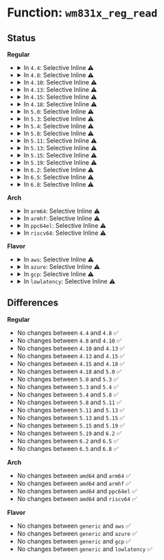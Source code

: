 # Function: <code>wm831x_reg_read</code>

## Status
<b>Regular</b>
<ul>
<li>
<details>
<summary>In <code>4.4</code>: Selective Inline ⚠️</summary>

```c
int wm831x_reg_read(struct wm831x *wm831x, short unsigned int reg);
```

**Collision:** Unique Global

**Inline:** Selective

**Transformation:** False

**Instances:**

```
In drivers/mfd/wm831x-core.c (ffffffff81582490)
Location: drivers/mfd/wm831x-core.c:517
Inline: True
Inline callers:
  - drivers/mfd/wm831x-core.c:wm831x_device_init
  - drivers/mfd/wm831x-core.c:wm831x_device_init
  - drivers/mfd/wm831x-core.c:wm831x_device_init
  - drivers/mfd/wm831x-core.c:wm831x_device_init
  - drivers/mfd/wm831x-core.c:wm831x_device_init
  - drivers/mfd/wm831x-core.c:wm831x_device_suspend
  - drivers/mfd/wm831x-core.c:wm831x_device_suspend
Direct callers:
  - drivers/mfd/wm831x-irq.c:wm831x_irq_thread
  - drivers/mfd/wm831x-irq.c:wm831x_irq_thread
  - drivers/mfd/wm831x-irq.c:wm831x_irq_thread
  - drivers/mfd/wm831x-irq.c:wm831x_irq_thread
  - drivers/mfd/wm831x-irq.c:wm831x_irq_thread
  - drivers/mfd/wm831x-irq.c:wm831x_irq_thread
  - drivers/mfd/wm831x-otp.c:wm831x_unique_id_read
  - drivers/mfd/wm831x-auxadc.c:wm831x_auxadc_read_polled
  - drivers/mfd/wm831x-auxadc.c:wm831x_auxadc_read_polled
  - drivers/mfd/wm831x-auxadc.c:wm831x_auxadc_irq
```
**Symbols:**

```
ffffffff81582490-ffffffff815824d9: wm831x_reg_read (STB_GLOBAL)
```
</details>
</li>
<li>
<details>
<summary>In <code>4.8</code>: Selective Inline ⚠️</summary>

```c
int wm831x_reg_read(struct wm831x *wm831x, short unsigned int reg);
```

**Collision:** Unique Global

**Inline:** Selective

**Transformation:** False

**Instances:**

```
In drivers/mfd/wm831x-core.c (ffffffff815d9075)
Location: drivers/mfd/wm831x-core.c:517
Inline: True
Inline callers:
  - drivers/mfd/wm831x-core.c:wm831x_device_suspend
  - drivers/mfd/wm831x-core.c:wm831x_device_suspend
  - drivers/mfd/wm831x-core.c:wm831x_device_init
  - drivers/mfd/wm831x-core.c:wm831x_device_init
  - drivers/mfd/wm831x-core.c:wm831x_device_init
  - drivers/mfd/wm831x-core.c:wm831x_device_init
  - drivers/mfd/wm831x-core.c:wm831x_device_init
Direct callers:
  - drivers/mfd/wm831x-irq.c:wm831x_irq_thread
  - drivers/mfd/wm831x-irq.c:wm831x_irq_thread
  - drivers/mfd/wm831x-irq.c:wm831x_irq_thread
  - drivers/mfd/wm831x-irq.c:wm831x_irq_thread
  - drivers/mfd/wm831x-irq.c:wm831x_irq_thread
  - drivers/mfd/wm831x-irq.c:wm831x_irq_thread
  - drivers/mfd/wm831x-otp.c:wm831x_unique_id_read
  - drivers/mfd/wm831x-auxadc.c:wm831x_auxadc_read_polled
  - drivers/mfd/wm831x-auxadc.c:wm831x_auxadc_read_polled
  - drivers/mfd/wm831x-auxadc.c:wm831x_auxadc_irq
```
**Symbols:**

```
ffffffff815d8560-ffffffff815d85a8: wm831x_reg_read (STB_GLOBAL)
```
</details>
</li>
<li>
<details>
<summary>In <code>4.10</code>: Selective Inline ⚠️</summary>

```c
int wm831x_reg_read(struct wm831x *wm831x, short unsigned int reg);
```

**Collision:** Unique Global

**Inline:** Selective

**Transformation:** False

**Instances:**

```
In drivers/mfd/wm831x-core.c (ffffffff81605d65)
Location: drivers/mfd/wm831x-core.c:517
Inline: True
Inline callers:
  - drivers/mfd/wm831x-core.c:wm831x_device_suspend
  - drivers/mfd/wm831x-core.c:wm831x_device_suspend
  - drivers/mfd/wm831x-core.c:wm831x_device_init
  - drivers/mfd/wm831x-core.c:wm831x_device_init
  - drivers/mfd/wm831x-core.c:wm831x_device_init
  - drivers/mfd/wm831x-core.c:wm831x_device_init
  - drivers/mfd/wm831x-core.c:wm831x_device_init
Direct callers:
  - drivers/mfd/wm831x-irq.c:wm831x_irq_thread
  - drivers/mfd/wm831x-irq.c:wm831x_irq_thread
  - drivers/mfd/wm831x-irq.c:wm831x_irq_thread
  - drivers/mfd/wm831x-irq.c:wm831x_irq_thread
  - drivers/mfd/wm831x-irq.c:wm831x_irq_thread
  - drivers/mfd/wm831x-irq.c:wm831x_irq_thread
  - drivers/mfd/wm831x-otp.c:wm831x_unique_id_read
  - drivers/mfd/wm831x-auxadc.c:wm831x_auxadc_read_polled
  - drivers/mfd/wm831x-auxadc.c:wm831x_auxadc_read_polled
  - drivers/mfd/wm831x-auxadc.c:wm831x_auxadc_irq
```
**Symbols:**

```
ffffffff81605250-ffffffff81605298: wm831x_reg_read (STB_GLOBAL)
```
</details>
</li>
<li>
<details>
<summary>In <code>4.13</code>: Selective Inline ⚠️</summary>

```c
int wm831x_reg_read(struct wm831x *wm831x, short unsigned int reg);
```

**Collision:** Unique Global

**Inline:** Selective

**Transformation:** False

**Instances:**

```
In drivers/mfd/wm831x-core.c (ffffffff81619b45)
Location: drivers/mfd/wm831x-core.c:519
Inline: True
Inline callers:
  - drivers/mfd/wm831x-core.c:wm831x_device_suspend
  - drivers/mfd/wm831x-core.c:wm831x_device_suspend
  - drivers/mfd/wm831x-core.c:wm831x_device_init
  - drivers/mfd/wm831x-core.c:wm831x_device_init
  - drivers/mfd/wm831x-core.c:wm831x_device_init
  - drivers/mfd/wm831x-core.c:wm831x_device_init
  - drivers/mfd/wm831x-core.c:wm831x_device_init
Direct callers:
  - drivers/mfd/wm831x-irq.c:wm831x_irq_thread
  - drivers/mfd/wm831x-irq.c:wm831x_irq_thread
  - drivers/mfd/wm831x-irq.c:wm831x_irq_thread
  - drivers/mfd/wm831x-irq.c:wm831x_irq_thread
  - drivers/mfd/wm831x-irq.c:wm831x_irq_thread
  - drivers/mfd/wm831x-irq.c:wm831x_irq_thread
  - drivers/mfd/wm831x-otp.c:wm831x_unique_id_read
  - drivers/mfd/wm831x-auxadc.c:wm831x_auxadc_read_polled
  - drivers/mfd/wm831x-auxadc.c:wm831x_auxadc_read_polled
  - drivers/mfd/wm831x-auxadc.c:wm831x_auxadc_irq
```
**Symbols:**

```
ffffffff81619120-ffffffff81619169: wm831x_reg_read (STB_GLOBAL)
```
</details>
</li>
<li>
<details>
<summary>In <code>4.15</code>: Selective Inline ⚠️</summary>

```c
int wm831x_reg_read(struct wm831x *wm831x, short unsigned int reg);
```

**Collision:** Unique Global

**Inline:** Selective

**Transformation:** False

**Instances:**

```
In drivers/mfd/wm831x-core.c (ffffffff81682215)
Location: drivers/mfd/wm831x-core.c:519
Inline: True
Inline callers:
  - drivers/mfd/wm831x-core.c:wm831x_device_suspend
  - drivers/mfd/wm831x-core.c:wm831x_device_suspend
  - drivers/mfd/wm831x-core.c:wm831x_device_init
  - drivers/mfd/wm831x-core.c:wm831x_device_init
  - drivers/mfd/wm831x-core.c:wm831x_device_init
  - drivers/mfd/wm831x-core.c:wm831x_device_init
  - drivers/mfd/wm831x-core.c:wm831x_device_init
Direct callers:
  - drivers/mfd/wm831x-irq.c:wm831x_irq_thread
  - drivers/mfd/wm831x-irq.c:wm831x_irq_thread
  - drivers/mfd/wm831x-irq.c:wm831x_irq_thread
  - drivers/mfd/wm831x-irq.c:wm831x_irq_thread
  - drivers/mfd/wm831x-irq.c:wm831x_irq_thread
  - drivers/mfd/wm831x-irq.c:wm831x_irq_thread
  - drivers/mfd/wm831x-otp.c:wm831x_unique_id_read
  - drivers/mfd/wm831x-auxadc.c:wm831x_auxadc_read_polled
  - drivers/mfd/wm831x-auxadc.c:wm831x_auxadc_read_polled
  - drivers/mfd/wm831x-auxadc.c:wm831x_auxadc_irq
```
**Symbols:**

```
ffffffff816817c0-ffffffff81681809: wm831x_reg_read (STB_GLOBAL)
```
</details>
</li>
<li>
<details>
<summary>In <code>4.18</code>: Selective Inline ⚠️</summary>

```c
int wm831x_reg_read(struct wm831x *wm831x, short unsigned int reg);
```

**Collision:** Unique Global

**Inline:** Selective

**Transformation:** False

**Instances:**

```
In drivers/mfd/wm831x-core.c (ffffffff816be275)
Location: drivers/mfd/wm831x-core.c:519
Inline: True
Inline callers:
  - drivers/mfd/wm831x-core.c:wm831x_device_suspend
  - drivers/mfd/wm831x-core.c:wm831x_device_suspend
  - drivers/mfd/wm831x-core.c:wm831x_device_init
  - drivers/mfd/wm831x-core.c:wm831x_device_init
  - drivers/mfd/wm831x-core.c:wm831x_device_init
  - drivers/mfd/wm831x-core.c:wm831x_device_init
  - drivers/mfd/wm831x-core.c:wm831x_device_init
Direct callers:
  - drivers/mfd/wm831x-irq.c:wm831x_irq_thread
  - drivers/mfd/wm831x-irq.c:wm831x_irq_thread
  - drivers/mfd/wm831x-irq.c:wm831x_irq_thread
  - drivers/mfd/wm831x-irq.c:wm831x_irq_thread
  - drivers/mfd/wm831x-irq.c:wm831x_irq_thread
  - drivers/mfd/wm831x-irq.c:wm831x_irq_thread
  - drivers/mfd/wm831x-otp.c:wm831x_unique_id_read
  - drivers/mfd/wm831x-auxadc.c:wm831x_auxadc_read_polled
  - drivers/mfd/wm831x-auxadc.c:wm831x_auxadc_read_polled
  - drivers/mfd/wm831x-auxadc.c:wm831x_auxadc_irq
```
**Symbols:**

```
ffffffff816bd820-ffffffff816bd869: wm831x_reg_read (STB_GLOBAL)
```
</details>
</li>
<li>
<details>
<summary>In <code>5.0</code>: Selective Inline ⚠️</summary>

```c
int wm831x_reg_read(struct wm831x *wm831x, short unsigned int reg);
```

**Collision:** Unique Global

**Inline:** Selective

**Transformation:** False

**Instances:**

```
In drivers/mfd/wm831x-core.c (ffffffff816df635)
Location: drivers/mfd/wm831x-core.c:519
Inline: True
Inline callers:
  - drivers/mfd/wm831x-core.c:wm831x_device_suspend
  - drivers/mfd/wm831x-core.c:wm831x_device_suspend
  - drivers/mfd/wm831x-core.c:wm831x_device_init
  - drivers/mfd/wm831x-core.c:wm831x_device_init
  - drivers/mfd/wm831x-core.c:wm831x_device_init
  - drivers/mfd/wm831x-core.c:wm831x_device_init
  - drivers/mfd/wm831x-core.c:wm831x_device_init
Direct callers:
  - drivers/mfd/wm831x-irq.c:wm831x_irq_thread
  - drivers/mfd/wm831x-irq.c:wm831x_irq_thread
  - drivers/mfd/wm831x-irq.c:wm831x_irq_thread
  - drivers/mfd/wm831x-irq.c:wm831x_irq_thread
  - drivers/mfd/wm831x-irq.c:wm831x_irq_thread
  - drivers/mfd/wm831x-irq.c:wm831x_irq_thread
  - drivers/mfd/wm831x-otp.c:wm831x_unique_id_read
  - drivers/mfd/wm831x-auxadc.c:wm831x_auxadc_read_polled
  - drivers/mfd/wm831x-auxadc.c:wm831x_auxadc_read_polled
  - drivers/mfd/wm831x-auxadc.c:wm831x_auxadc_irq
```
**Symbols:**

```
ffffffff816deab0-ffffffff816deaf9: wm831x_reg_read (STB_GLOBAL)
```
</details>
</li>
<li>
<details>
<summary>In <code>5.3</code>: Selective Inline ⚠️</summary>

```c
int wm831x_reg_read(struct wm831x *wm831x, short unsigned int reg);
```

**Collision:** Unique Global

**Inline:** Selective

**Transformation:** False

**Instances:**

```
In drivers/mfd/wm831x-core.c (ffffffff81718733)
Location: drivers/mfd/wm831x-core.c:515
Inline: True
Inline callers:
  - drivers/mfd/wm831x-core.c:wm831x_device_suspend
  - drivers/mfd/wm831x-core.c:wm831x_device_suspend
  - drivers/mfd/wm831x-core.c:wm831x_device_init
  - drivers/mfd/wm831x-core.c:wm831x_device_init
  - drivers/mfd/wm831x-core.c:wm831x_device_init
  - drivers/mfd/wm831x-core.c:wm831x_device_init
  - drivers/mfd/wm831x-core.c:wm831x_device_init
Direct callers:
  - drivers/mfd/wm831x-irq.c:wm831x_irq_thread
  - drivers/mfd/wm831x-irq.c:wm831x_irq_thread
  - drivers/mfd/wm831x-irq.c:wm831x_irq_thread
  - drivers/mfd/wm831x-irq.c:wm831x_irq_thread
  - drivers/mfd/wm831x-irq.c:wm831x_irq_thread
  - drivers/mfd/wm831x-irq.c:wm831x_irq_thread
  - drivers/mfd/wm831x-otp.c:wm831x_unique_id_read
  - drivers/mfd/wm831x-auxadc.c:wm831x_auxadc_read_polled
  - drivers/mfd/wm831x-auxadc.c:wm831x_auxadc_read_polled
  - drivers/mfd/wm831x-auxadc.c:wm831x_auxadc_irq
```
**Symbols:**

```
ffffffff817182c0-ffffffff81718308: wm831x_reg_read (STB_GLOBAL)
```
</details>
</li>
<li>
<details>
<summary>In <code>5.4</code>: Selective Inline ⚠️</summary>

```c
int wm831x_reg_read(struct wm831x *wm831x, short unsigned int reg);
```

**Collision:** Unique Global

**Inline:** Selective

**Transformation:** False

**Instances:**

```
In drivers/mfd/wm831x-core.c (ffffffff8173ca43)
Location: drivers/mfd/wm831x-core.c:515
Inline: True
Inline callers:
  - drivers/mfd/wm831x-core.c:wm831x_device_suspend
  - drivers/mfd/wm831x-core.c:wm831x_device_suspend
  - drivers/mfd/wm831x-core.c:wm831x_device_init
  - drivers/mfd/wm831x-core.c:wm831x_device_init
  - drivers/mfd/wm831x-core.c:wm831x_device_init
  - drivers/mfd/wm831x-core.c:wm831x_device_init
  - drivers/mfd/wm831x-core.c:wm831x_device_init
Direct callers:
  - drivers/mfd/wm831x-irq.c:wm831x_irq_thread
  - drivers/mfd/wm831x-irq.c:wm831x_irq_thread
  - drivers/mfd/wm831x-irq.c:wm831x_irq_thread
  - drivers/mfd/wm831x-irq.c:wm831x_irq_thread
  - drivers/mfd/wm831x-irq.c:wm831x_irq_thread
  - drivers/mfd/wm831x-irq.c:wm831x_irq_thread
  - drivers/mfd/wm831x-otp.c:wm831x_unique_id_read
  - drivers/mfd/wm831x-auxadc.c:wm831x_auxadc_read_polled
  - drivers/mfd/wm831x-auxadc.c:wm831x_auxadc_read_polled
  - drivers/mfd/wm831x-auxadc.c:wm831x_auxadc_irq
```
**Symbols:**

```
ffffffff8173c5d0-ffffffff8173c618: wm831x_reg_read (STB_GLOBAL)
```
</details>
</li>
<li>
<details>
<summary>In <code>5.8</code>: Selective Inline ⚠️</summary>

```c
int wm831x_reg_read(struct wm831x *wm831x, short unsigned int reg);
```

**Collision:** Unique Global

**Inline:** Selective

**Transformation:** False

**Instances:**

```
In drivers/mfd/wm831x-core.c (ffffffff817fa3e1)
Location: drivers/mfd/wm831x-core.c:515
Inline: True
Inline callers:
  - drivers/mfd/wm831x-core.c:wm831x_device_suspend
  - drivers/mfd/wm831x-core.c:wm831x_device_suspend
  - drivers/mfd/wm831x-core.c:wm831x_device_init
  - drivers/mfd/wm831x-core.c:wm831x_device_init
  - drivers/mfd/wm831x-core.c:wm831x_device_init
Direct callers:
  - drivers/mfd/wm831x-core.c:wm831x_device_init
  - drivers/mfd/wm831x-core.c:wm831x_device_init
  - drivers/mfd/wm831x-irq.c:wm831x_irq_thread
  - drivers/mfd/wm831x-irq.c:wm831x_irq_thread
  - drivers/mfd/wm831x-irq.c:wm831x_irq_thread
  - drivers/mfd/wm831x-irq.c:wm831x_irq_thread
  - drivers/mfd/wm831x-irq.c:wm831x_irq_thread
  - drivers/mfd/wm831x-irq.c:wm831x_irq_thread
  - drivers/mfd/wm831x-otp.c:wm831x_otp_init
  - drivers/mfd/wm831x-otp.c:wm831x_unique_id_show
  - drivers/mfd/wm831x-auxadc.c:wm831x_auxadc_read_polled
  - drivers/mfd/wm831x-auxadc.c:wm831x_auxadc_read_polled
  - drivers/mfd/wm831x-auxadc.c:wm831x_auxadc_irq
```
**Symbols:**

```
ffffffff817f9eb0-ffffffff817f9ef8: wm831x_reg_read (STB_GLOBAL)
```
</details>
</li>
<li>
<details>
<summary>In <code>5.11</code>: Selective Inline ⚠️</summary>

```c
int wm831x_reg_read(struct wm831x *wm831x, short unsigned int reg);
```

**Collision:** Unique Global

**Inline:** Selective

**Transformation:** False

**Instances:**

```
In drivers/mfd/wm831x-core.c (ffffffff8180cd61)
Location: drivers/mfd/wm831x-core.c:519
Inline: True
Inline callers:
  - drivers/mfd/wm831x-core.c:wm831x_device_suspend
  - drivers/mfd/wm831x-core.c:wm831x_device_suspend
  - drivers/mfd/wm831x-core.c:wm831x_device_init
  - drivers/mfd/wm831x-core.c:wm831x_device_init
  - drivers/mfd/wm831x-core.c:wm831x_device_init
Direct callers:
  - drivers/mfd/wm831x-core.c:wm831x_device_init
  - drivers/mfd/wm831x-core.c:wm831x_device_init
  - drivers/mfd/wm831x-irq.c:wm831x_irq_thread
  - drivers/mfd/wm831x-irq.c:wm831x_irq_thread
  - drivers/mfd/wm831x-irq.c:wm831x_irq_thread
  - drivers/mfd/wm831x-irq.c:wm831x_irq_thread
  - drivers/mfd/wm831x-irq.c:wm831x_irq_thread
  - drivers/mfd/wm831x-irq.c:wm831x_irq_thread
  - drivers/mfd/wm831x-otp.c:wm831x_otp_init
  - drivers/mfd/wm831x-otp.c:wm831x_unique_id_show
  - drivers/mfd/wm831x-auxadc.c:wm831x_auxadc_read_polled
  - drivers/mfd/wm831x-auxadc.c:wm831x_auxadc_read_polled
  - drivers/mfd/wm831x-auxadc.c:wm831x_auxadc_irq
```
**Symbols:**

```
ffffffff8180c830-ffffffff8180c878: wm831x_reg_read (STB_GLOBAL)
```
</details>
</li>
<li>
<details>
<summary>In <code>5.13</code>: Selective Inline ⚠️</summary>

```c
int wm831x_reg_read(struct wm831x *wm831x, short unsigned int reg);
```

**Collision:** Unique Global

**Inline:** Selective

**Transformation:** False

**Instances:**

```
In drivers/mfd/wm831x-core.c (ffffffff817f1531)
Location: drivers/mfd/wm831x-core.c:519
Inline: True
Inline callers:
  - drivers/mfd/wm831x-core.c:wm831x_device_suspend
  - drivers/mfd/wm831x-core.c:wm831x_device_suspend
  - drivers/mfd/wm831x-core.c:wm831x_device_init
  - drivers/mfd/wm831x-core.c:wm831x_device_init
  - drivers/mfd/wm831x-core.c:wm831x_device_init
Direct callers:
  - drivers/mfd/wm831x-core.c:wm831x_device_init
  - drivers/mfd/wm831x-core.c:wm831x_device_init
  - drivers/mfd/wm831x-irq.c:wm831x_irq_thread
  - drivers/mfd/wm831x-irq.c:wm831x_irq_thread
  - drivers/mfd/wm831x-irq.c:wm831x_irq_thread
  - drivers/mfd/wm831x-irq.c:wm831x_irq_thread
  - drivers/mfd/wm831x-irq.c:wm831x_irq_thread
  - drivers/mfd/wm831x-irq.c:wm831x_irq_thread
  - drivers/mfd/wm831x-otp.c:wm831x_otp_init
  - drivers/mfd/wm831x-otp.c:wm831x_unique_id_show
  - drivers/mfd/wm831x-auxadc.c:wm831x_auxadc_read_polled
  - drivers/mfd/wm831x-auxadc.c:wm831x_auxadc_read_polled
  - drivers/mfd/wm831x-auxadc.c:wm831x_auxadc_irq
```
**Symbols:**

```
ffffffff817f10d0-ffffffff817f1118: wm831x_reg_read (STB_GLOBAL)
```
</details>
</li>
<li>
<details>
<summary>In <code>5.15</code>: Selective Inline ⚠️</summary>

```c
int wm831x_reg_read(struct wm831x *wm831x, short unsigned int reg);
```

**Collision:** Unique Global

**Inline:** Selective

**Transformation:** False

**Instances:**

```
In drivers/mfd/wm831x-core.c (ffffffff81879bd1)
Location: drivers/mfd/wm831x-core.c:519
Inline: True
Inline callers:
  - drivers/mfd/wm831x-core.c:wm831x_device_suspend
  - drivers/mfd/wm831x-core.c:wm831x_device_suspend
  - drivers/mfd/wm831x-core.c:wm831x_device_init
  - drivers/mfd/wm831x-core.c:wm831x_device_init
  - drivers/mfd/wm831x-core.c:wm831x_device_init
Direct callers:
  - drivers/mfd/wm831x-core.c:wm831x_device_init
  - drivers/mfd/wm831x-core.c:wm831x_device_init
  - drivers/mfd/wm831x-irq.c:wm831x_irq_thread
  - drivers/mfd/wm831x-irq.c:wm831x_irq_thread
  - drivers/mfd/wm831x-irq.c:wm831x_irq_thread
  - drivers/mfd/wm831x-irq.c:wm831x_irq_thread
  - drivers/mfd/wm831x-irq.c:wm831x_irq_thread
  - drivers/mfd/wm831x-irq.c:wm831x_irq_thread
  - drivers/mfd/wm831x-otp.c:wm831x_otp_init
  - drivers/mfd/wm831x-otp.c:unique_id_show
  - drivers/mfd/wm831x-auxadc.c:wm831x_auxadc_read_polled
  - drivers/mfd/wm831x-auxadc.c:wm831x_auxadc_read_polled
  - drivers/mfd/wm831x-auxadc.c:wm831x_auxadc_irq
```
**Symbols:**

```
ffffffff81879760-ffffffff818797a8: wm831x_reg_read (STB_GLOBAL)
```
</details>
</li>
<li>
<details>
<summary>In <code>5.19</code>: Selective Inline ⚠️</summary>

```c
int wm831x_reg_read(struct wm831x *wm831x, short unsigned int reg);
```

**Collision:** Unique Global

**Inline:** Selective

**Transformation:** False

**Instances:**

```
In drivers/mfd/wm831x-core.c (ffffffff819c2331)
Location: drivers/mfd/wm831x-core.c:519
Inline: True
Inline callers:
  - drivers/mfd/wm831x-core.c:wm831x_device_suspend
  - drivers/mfd/wm831x-core.c:wm831x_device_suspend
  - drivers/mfd/wm831x-core.c:wm831x_device_init
  - drivers/mfd/wm831x-core.c:wm831x_device_init
  - drivers/mfd/wm831x-core.c:wm831x_device_init
Direct callers:
  - drivers/mfd/wm831x-core.c:wm831x_device_init
  - drivers/mfd/wm831x-core.c:wm831x_device_init
  - drivers/mfd/wm831x-irq.c:wm831x_irq_thread
  - drivers/mfd/wm831x-irq.c:wm831x_irq_thread
  - drivers/mfd/wm831x-irq.c:wm831x_irq_thread
  - drivers/mfd/wm831x-irq.c:wm831x_irq_thread
  - drivers/mfd/wm831x-irq.c:wm831x_irq_thread
  - drivers/mfd/wm831x-irq.c:wm831x_irq_thread
  - drivers/mfd/wm831x-otp.c:wm831x_otp_init
  - drivers/mfd/wm831x-otp.c:unique_id_show
  - drivers/mfd/wm831x-auxadc.c:wm831x_auxadc_read_polled
  - drivers/mfd/wm831x-auxadc.c:wm831x_auxadc_read_polled
  - drivers/mfd/wm831x-auxadc.c:wm831x_auxadc_irq
```
**Symbols:**

```
ffffffff819c1f00-ffffffff819c1f5a: wm831x_reg_read (STB_GLOBAL)
```
</details>
</li>
<li>
<details>
<summary>In <code>6.2</code>: Selective Inline ⚠️</summary>

```c
int wm831x_reg_read(struct wm831x *wm831x, short unsigned int reg);
```

**Collision:** Unique Global

**Inline:** Selective

**Transformation:** False

**Instances:**

```
In drivers/mfd/wm831x-core.c (ffffffff81b384ca)
Location: drivers/mfd/wm831x-core.c:519
Inline: True
Inline callers:
  - drivers/mfd/wm831x-core.c:wm831x_device_suspend
  - drivers/mfd/wm831x-core.c:wm831x_device_suspend
  - drivers/mfd/wm831x-core.c:wm831x_device_init
  - drivers/mfd/wm831x-core.c:wm831x_device_init
  - drivers/mfd/wm831x-core.c:wm831x_device_init
  - drivers/mfd/wm831x-core.c:wm831x_device_init
  - drivers/mfd/wm831x-core.c:wm831x_device_init
Direct callers:
  - drivers/mfd/wm831x-irq.c:wm831x_irq_thread
  - drivers/mfd/wm831x-irq.c:wm831x_irq_thread
  - drivers/mfd/wm831x-irq.c:wm831x_irq_thread
  - drivers/mfd/wm831x-irq.c:wm831x_irq_thread
  - drivers/mfd/wm831x-irq.c:wm831x_irq_thread
  - drivers/mfd/wm831x-irq.c:wm831x_irq_thread
  - drivers/mfd/wm831x-otp.c:wm831x_otp_init
  - drivers/mfd/wm831x-otp.c:unique_id_show
  - drivers/mfd/wm831x-auxadc.c:wm831x_auxadc_read_polled
  - drivers/mfd/wm831x-auxadc.c:wm831x_auxadc_read_polled
  - drivers/mfd/wm831x-auxadc.c:wm831x_auxadc_irq
```
**Symbols:**

```
ffffffff81b37920-ffffffff81b3797a: wm831x_reg_read (STB_GLOBAL)
```
</details>
</li>
<li>
<details>
<summary>In <code>6.5</code>: Selective Inline ⚠️</summary>

```c
int wm831x_reg_read(struct wm831x *wm831x, short unsigned int reg);
```

**Collision:** Unique Global

**Inline:** Selective

**Transformation:** False

**Instances:**

```
In drivers/mfd/wm831x-core.c (ffffffff81b8b933)
Location: drivers/mfd/wm831x-core.c:519
Inline: True
Inline callers:
  - drivers/mfd/wm831x-core.c:wm831x_device_suspend
  - drivers/mfd/wm831x-core.c:wm831x_device_suspend
  - drivers/mfd/wm831x-core.c:wm831x_device_init
  - drivers/mfd/wm831x-core.c:wm831x_device_init
  - drivers/mfd/wm831x-core.c:wm831x_device_init
  - drivers/mfd/wm831x-core.c:wm831x_device_init
  - drivers/mfd/wm831x-core.c:wm831x_device_init
Direct callers:
  - drivers/mfd/wm831x-irq.c:wm831x_irq_thread
  - drivers/mfd/wm831x-irq.c:wm831x_irq_thread
  - drivers/mfd/wm831x-irq.c:wm831x_irq_thread
  - drivers/mfd/wm831x-irq.c:wm831x_irq_thread
  - drivers/mfd/wm831x-irq.c:wm831x_irq_thread
  - drivers/mfd/wm831x-irq.c:wm831x_irq_thread
  - drivers/mfd/wm831x-otp.c:wm831x_otp_init
  - drivers/mfd/wm831x-otp.c:unique_id_show
  - drivers/mfd/wm831x-auxadc.c:wm831x_auxadc_read_polled
  - drivers/mfd/wm831x-auxadc.c:wm831x_auxadc_read_polled
  - drivers/mfd/wm831x-auxadc.c:wm831x_auxadc_irq
```
**Symbols:**

```
ffffffff81b8ad70-ffffffff81b8adca: wm831x_reg_read (STB_GLOBAL)
```
</details>
</li>
<li>
<details>
<summary>In <code>6.8</code>: Selective Inline ⚠️</summary>

```c
int wm831x_reg_read(struct wm831x *wm831x, short unsigned int reg);
```

**Collision:** Unique Global

**Inline:** Selective

**Transformation:** False

**Instances:**

```
In drivers/mfd/wm831x-core.c (ffffffff81bdf833)
Location: drivers/mfd/wm831x-core.c:518
Inline: True
Inline callers:
  - drivers/mfd/wm831x-core.c:wm831x_device_suspend
  - drivers/mfd/wm831x-core.c:wm831x_device_suspend
  - drivers/mfd/wm831x-core.c:wm831x_device_init
  - drivers/mfd/wm831x-core.c:wm831x_device_init
  - drivers/mfd/wm831x-core.c:wm831x_device_init
  - drivers/mfd/wm831x-core.c:wm831x_device_init
  - drivers/mfd/wm831x-core.c:wm831x_device_init
Direct callers:
  - drivers/mfd/wm831x-irq.c:wm831x_irq_thread
  - drivers/mfd/wm831x-irq.c:wm831x_irq_thread
  - drivers/mfd/wm831x-irq.c:wm831x_irq_thread
  - drivers/mfd/wm831x-irq.c:wm831x_irq_thread
  - drivers/mfd/wm831x-irq.c:wm831x_irq_thread
  - drivers/mfd/wm831x-irq.c:wm831x_irq_thread
  - drivers/mfd/wm831x-otp.c:wm831x_otp_init
  - drivers/mfd/wm831x-otp.c:unique_id_show
  - drivers/mfd/wm831x-auxadc.c:wm831x_auxadc_read_polled
  - drivers/mfd/wm831x-auxadc.c:wm831x_auxadc_read_polled
  - drivers/mfd/wm831x-auxadc.c:wm831x_auxadc_irq
```
**Symbols:**

```
ffffffff81bdec70-ffffffff81bdecca: wm831x_reg_read (STB_GLOBAL)
```
</details>
</li>
</ul>
<b>Arch</b>
<ul>
<li>
<details>
<summary>In <code>arm64</code>: Selective Inline ⚠️</summary>

```c
int wm831x_reg_read(struct wm831x *wm831x, short unsigned int reg);
```

**Collision:** Unique Global

**Inline:** Selective

**Transformation:** False

**Instances:**

```
In drivers/mfd/wm831x-core.c (ffff800010938264)
Location: drivers/mfd/wm831x-core.c:515
Inline: True
Inline callers:
  - drivers/mfd/wm831x-core.c:wm831x_device_suspend
  - drivers/mfd/wm831x-core.c:wm831x_device_suspend
  - drivers/mfd/wm831x-core.c:wm831x_device_init
  - drivers/mfd/wm831x-core.c:wm831x_device_init
  - drivers/mfd/wm831x-core.c:wm831x_device_init
  - drivers/mfd/wm831x-core.c:wm831x_device_init
  - drivers/mfd/wm831x-core.c:wm831x_device_init
Direct callers:
  - drivers/mfd/wm831x-irq.c:wm831x_irq_thread
  - drivers/mfd/wm831x-irq.c:wm831x_irq_thread
  - drivers/mfd/wm831x-irq.c:wm831x_irq_thread
  - drivers/mfd/wm831x-irq.c:wm831x_irq_thread
  - drivers/mfd/wm831x-irq.c:wm831x_irq_thread
  - drivers/mfd/wm831x-irq.c:wm831x_irq_thread
  - drivers/mfd/wm831x-otp.c:wm831x_unique_id_read
  - drivers/mfd/wm831x-auxadc.c:wm831x_auxadc_read_polled
  - drivers/mfd/wm831x-auxadc.c:wm831x_auxadc_read_polled
  - drivers/mfd/wm831x-auxadc.c:wm831x_auxadc_irq
```
**Symbols:**

```
ffff800010937650-ffff8000109376c0: wm831x_reg_read (STB_GLOBAL)
```
</details>
</li>
<li>
<details>
<summary>In <code>armhf</code>: Selective Inline ⚠️</summary>

```c
int wm831x_reg_read(struct wm831x *wm831x, short unsigned int reg);
```

**Collision:** Unique Global

**Inline:** Selective

**Transformation:** False

**Instances:**

```
In drivers/mfd/wm831x-core.c (c0a20728)
Location: drivers/mfd/wm831x-core.c:515
Inline: True
Inline callers:
  - drivers/mfd/wm831x-core.c:wm831x_device_suspend
  - drivers/mfd/wm831x-core.c:wm831x_device_suspend
  - drivers/mfd/wm831x-core.c:wm831x_device_init
  - drivers/mfd/wm831x-core.c:wm831x_device_init
  - drivers/mfd/wm831x-core.c:wm831x_device_init
  - drivers/mfd/wm831x-core.c:wm831x_device_init
  - drivers/mfd/wm831x-core.c:wm831x_device_init
Direct callers:
  - drivers/mfd/wm831x-irq.c:wm831x_irq_thread
  - drivers/mfd/wm831x-irq.c:wm831x_irq_thread
  - drivers/mfd/wm831x-irq.c:wm831x_irq_thread
  - drivers/mfd/wm831x-irq.c:wm831x_irq_thread
  - drivers/mfd/wm831x-irq.c:wm831x_irq_thread
  - drivers/mfd/wm831x-irq.c:wm831x_irq_thread
  - drivers/mfd/wm831x-otp.c:wm831x_unique_id_read
  - drivers/mfd/wm831x-auxadc.c:wm831x_auxadc_read_polled
  - drivers/mfd/wm831x-auxadc.c:wm831x_auxadc_read_polled
  - drivers/mfd/wm831x-auxadc.c:wm831x_auxadc_irq
```
**Symbols:**

```
c0a1f978-c0a1f9dc: wm831x_reg_read (STB_GLOBAL)
```
</details>
</li>
<li>
<details>
<summary>In <code>ppc64el</code>: Selective Inline ⚠️</summary>

```c
int wm831x_reg_read(struct wm831x *wm831x, short unsigned int reg);
```

**Collision:** Unique Global

**Inline:** Selective

**Transformation:** False

**Instances:**

```
In drivers/mfd/wm831x-core.c (c0000000009decc0)
Location: drivers/mfd/wm831x-core.c:515
Inline: True
Inline callers:
  - drivers/mfd/wm831x-core.c:wm831x_device_suspend
  - drivers/mfd/wm831x-core.c:wm831x_device_suspend
  - drivers/mfd/wm831x-core.c:wm831x_device_init
  - drivers/mfd/wm831x-core.c:wm831x_device_init
  - drivers/mfd/wm831x-core.c:wm831x_device_init
  - drivers/mfd/wm831x-core.c:wm831x_device_init
  - drivers/mfd/wm831x-core.c:wm831x_device_init
Direct callers:
  - drivers/mfd/wm831x-irq.c:wm831x_irq_thread
  - drivers/mfd/wm831x-irq.c:wm831x_irq_thread
  - drivers/mfd/wm831x-irq.c:wm831x_irq_thread
  - drivers/mfd/wm831x-irq.c:wm831x_irq_thread
  - drivers/mfd/wm831x-irq.c:wm831x_irq_thread
  - drivers/mfd/wm831x-irq.c:wm831x_irq_thread
  - drivers/mfd/wm831x-otp.c:wm831x_unique_id_read
  - drivers/mfd/wm831x-auxadc.c:wm831x_auxadc_read_polled
  - drivers/mfd/wm831x-auxadc.c:wm831x_auxadc_read_polled
  - drivers/mfd/wm831x-auxadc.c:wm831x_auxadc_irq
```
**Symbols:**

```
c0000000009ddc40-c0000000009ddcb0: wm831x_reg_read (STB_GLOBAL)
```
</details>
</li>
<li>
<details>
<summary>In <code>riscv64</code>: Selective Inline ⚠️</summary>

```c
int wm831x_reg_read(struct wm831x *wm831x, short unsigned int reg);
```

**Collision:** Unique Global

**Inline:** Selective

**Transformation:** False

**Instances:**

```
In drivers/mfd/wm831x-core.c (ffffffe0005ad01a)
Location: drivers/mfd/wm831x-core.c:515
Inline: True
Inline callers:
  - drivers/mfd/wm831x-core.c:wm831x_device_suspend
  - drivers/mfd/wm831x-core.c:wm831x_device_suspend
  - drivers/mfd/wm831x-core.c:wm831x_device_init
  - drivers/mfd/wm831x-core.c:wm831x_device_init
  - drivers/mfd/wm831x-core.c:wm831x_device_init
  - drivers/mfd/wm831x-core.c:wm831x_device_init
  - drivers/mfd/wm831x-core.c:wm831x_device_init
Direct callers:
  - drivers/mfd/wm831x-irq.c:wm831x_irq_thread
  - drivers/mfd/wm831x-irq.c:wm831x_irq_thread
  - drivers/mfd/wm831x-irq.c:wm831x_irq_thread
  - drivers/mfd/wm831x-irq.c:wm831x_irq_thread
  - drivers/mfd/wm831x-irq.c:wm831x_irq_thread
  - drivers/mfd/wm831x-irq.c:wm831x_irq_thread
  - drivers/mfd/wm831x-otp.c:wm831x_unique_id_read
  - drivers/mfd/wm831x-auxadc.c:wm831x_auxadc_read_polled
  - drivers/mfd/wm831x-auxadc.c:wm831x_auxadc_read_polled
  - drivers/mfd/wm831x-auxadc.c:wm831x_auxadc_irq
```
**Symbols:**

```
ffffffe0005ac6b0-ffffffe0005ac6f0: wm831x_reg_read (STB_GLOBAL)
```
</details>
</li>
</ul>
<b>Flavor</b>
<ul>
<li>
<details>
<summary>In <code>aws</code>: Selective Inline ⚠️</summary>

```c
int wm831x_reg_read(struct wm831x *wm831x, short unsigned int reg);
```

**Collision:** Unique Global

**Inline:** Selective

**Transformation:** False

**Instances:**

```
In drivers/mfd/wm831x-core.c (ffffffff81700523)
Location: drivers/mfd/wm831x-core.c:515
Inline: True
Inline callers:
  - drivers/mfd/wm831x-core.c:wm831x_device_suspend
  - drivers/mfd/wm831x-core.c:wm831x_device_suspend
  - drivers/mfd/wm831x-core.c:wm831x_device_init
  - drivers/mfd/wm831x-core.c:wm831x_device_init
  - drivers/mfd/wm831x-core.c:wm831x_device_init
  - drivers/mfd/wm831x-core.c:wm831x_device_init
  - drivers/mfd/wm831x-core.c:wm831x_device_init
Direct callers:
  - drivers/mfd/wm831x-irq.c:wm831x_irq_thread
  - drivers/mfd/wm831x-irq.c:wm831x_irq_thread
  - drivers/mfd/wm831x-irq.c:wm831x_irq_thread
  - drivers/mfd/wm831x-irq.c:wm831x_irq_thread
  - drivers/mfd/wm831x-irq.c:wm831x_irq_thread
  - drivers/mfd/wm831x-irq.c:wm831x_irq_thread
  - drivers/mfd/wm831x-otp.c:wm831x_unique_id_read
  - drivers/mfd/wm831x-auxadc.c:wm831x_auxadc_read_polled
  - drivers/mfd/wm831x-auxadc.c:wm831x_auxadc_read_polled
  - drivers/mfd/wm831x-auxadc.c:wm831x_auxadc_irq
```
**Symbols:**

```
ffffffff817000b0-ffffffff817000f8: wm831x_reg_read (STB_GLOBAL)
```
</details>
</li>
<li>
<details>
<summary>In <code>azure</code>: Selective Inline ⚠️</summary>

```c
int wm831x_reg_read(struct wm831x *wm831x, short unsigned int reg);
```

**Collision:** Unique Global

**Inline:** Selective

**Transformation:** False

**Instances:**

```
In drivers/mfd/wm831x-core.c (ffffffff816d4333)
Location: drivers/mfd/wm831x-core.c:515
Inline: True
Inline callers:
  - drivers/mfd/wm831x-core.c:wm831x_device_suspend
  - drivers/mfd/wm831x-core.c:wm831x_device_suspend
  - drivers/mfd/wm831x-core.c:wm831x_device_init
  - drivers/mfd/wm831x-core.c:wm831x_device_init
  - drivers/mfd/wm831x-core.c:wm831x_device_init
  - drivers/mfd/wm831x-core.c:wm831x_device_init
  - drivers/mfd/wm831x-core.c:wm831x_device_init
Direct callers:
  - drivers/mfd/wm831x-irq.c:wm831x_irq_thread
  - drivers/mfd/wm831x-irq.c:wm831x_irq_thread
  - drivers/mfd/wm831x-irq.c:wm831x_irq_thread
  - drivers/mfd/wm831x-irq.c:wm831x_irq_thread
  - drivers/mfd/wm831x-irq.c:wm831x_irq_thread
  - drivers/mfd/wm831x-irq.c:wm831x_irq_thread
  - drivers/mfd/wm831x-otp.c:wm831x_unique_id_read
  - drivers/mfd/wm831x-auxadc.c:wm831x_auxadc_read_polled
  - drivers/mfd/wm831x-auxadc.c:wm831x_auxadc_read_polled
  - drivers/mfd/wm831x-auxadc.c:wm831x_auxadc_irq
```
**Symbols:**

```
ffffffff816d3ec0-ffffffff816d3f08: wm831x_reg_read (STB_GLOBAL)
```
</details>
</li>
<li>
<details>
<summary>In <code>gcp</code>: Selective Inline ⚠️</summary>

```c
int wm831x_reg_read(struct wm831x *wm831x, short unsigned int reg);
```

**Collision:** Unique Global

**Inline:** Selective

**Transformation:** False

**Instances:**

```
In drivers/mfd/wm831x-core.c (ffffffff8172ff03)
Location: drivers/mfd/wm831x-core.c:515
Inline: True
Inline callers:
  - drivers/mfd/wm831x-core.c:wm831x_device_suspend
  - drivers/mfd/wm831x-core.c:wm831x_device_suspend
  - drivers/mfd/wm831x-core.c:wm831x_device_init
  - drivers/mfd/wm831x-core.c:wm831x_device_init
  - drivers/mfd/wm831x-core.c:wm831x_device_init
  - drivers/mfd/wm831x-core.c:wm831x_device_init
  - drivers/mfd/wm831x-core.c:wm831x_device_init
Direct callers:
  - drivers/mfd/wm831x-irq.c:wm831x_irq_thread
  - drivers/mfd/wm831x-irq.c:wm831x_irq_thread
  - drivers/mfd/wm831x-irq.c:wm831x_irq_thread
  - drivers/mfd/wm831x-irq.c:wm831x_irq_thread
  - drivers/mfd/wm831x-irq.c:wm831x_irq_thread
  - drivers/mfd/wm831x-irq.c:wm831x_irq_thread
  - drivers/mfd/wm831x-otp.c:wm831x_unique_id_read
  - drivers/mfd/wm831x-auxadc.c:wm831x_auxadc_read_polled
  - drivers/mfd/wm831x-auxadc.c:wm831x_auxadc_read_polled
  - drivers/mfd/wm831x-auxadc.c:wm831x_auxadc_irq
```
**Symbols:**

```
ffffffff8172fa90-ffffffff8172fad8: wm831x_reg_read (STB_GLOBAL)
```
</details>
</li>
<li>
<details>
<summary>In <code>lowlatency</code>: Selective Inline ⚠️</summary>

```c
int wm831x_reg_read(struct wm831x *wm831x, short unsigned int reg);
```

**Collision:** Unique Global

**Inline:** Selective

**Transformation:** False

**Instances:**

```
In drivers/mfd/wm831x-core.c (ffffffff8174b343)
Location: drivers/mfd/wm831x-core.c:515
Inline: True
Inline callers:
  - drivers/mfd/wm831x-core.c:wm831x_device_suspend
  - drivers/mfd/wm831x-core.c:wm831x_device_suspend
  - drivers/mfd/wm831x-core.c:wm831x_device_init
  - drivers/mfd/wm831x-core.c:wm831x_device_init
  - drivers/mfd/wm831x-core.c:wm831x_device_init
  - drivers/mfd/wm831x-core.c:wm831x_device_init
  - drivers/mfd/wm831x-core.c:wm831x_device_init
Direct callers:
  - drivers/mfd/wm831x-irq.c:wm831x_irq_thread
  - drivers/mfd/wm831x-irq.c:wm831x_irq_thread
  - drivers/mfd/wm831x-irq.c:wm831x_irq_thread
  - drivers/mfd/wm831x-irq.c:wm831x_irq_thread
  - drivers/mfd/wm831x-irq.c:wm831x_irq_thread
  - drivers/mfd/wm831x-irq.c:wm831x_irq_thread
  - drivers/mfd/wm831x-otp.c:wm831x_unique_id_read
  - drivers/mfd/wm831x-auxadc.c:wm831x_auxadc_read_polled
  - drivers/mfd/wm831x-auxadc.c:wm831x_auxadc_read_polled
  - drivers/mfd/wm831x-auxadc.c:wm831x_auxadc_irq
```
**Symbols:**

```
ffffffff8174aed0-ffffffff8174af18: wm831x_reg_read (STB_GLOBAL)
```
</details>
</li>
</ul>

## Differences
<b>Regular</b>
<ul>
<li>
No changes between <code>4.4</code> and <code>4.8</code> ✅
</li>
<li>
No changes between <code>4.8</code> and <code>4.10</code> ✅
</li>
<li>
No changes between <code>4.10</code> and <code>4.13</code> ✅
</li>
<li>
No changes between <code>4.13</code> and <code>4.15</code> ✅
</li>
<li>
No changes between <code>4.15</code> and <code>4.18</code> ✅
</li>
<li>
No changes between <code>4.18</code> and <code>5.0</code> ✅
</li>
<li>
No changes between <code>5.0</code> and <code>5.3</code> ✅
</li>
<li>
No changes between <code>5.3</code> and <code>5.4</code> ✅
</li>
<li>
No changes between <code>5.4</code> and <code>5.8</code> ✅
</li>
<li>
No changes between <code>5.8</code> and <code>5.11</code> ✅
</li>
<li>
No changes between <code>5.11</code> and <code>5.13</code> ✅
</li>
<li>
No changes between <code>5.13</code> and <code>5.15</code> ✅
</li>
<li>
No changes between <code>5.15</code> and <code>5.19</code> ✅
</li>
<li>
No changes between <code>5.19</code> and <code>6.2</code> ✅
</li>
<li>
No changes between <code>6.2</code> and <code>6.5</code> ✅
</li>
<li>
No changes between <code>6.5</code> and <code>6.8</code> ✅
</li>
</ul>
<b>Arch</b>
<ul>
<li>
No changes between <code>amd64</code> and <code>arm64</code> ✅
</li>
<li>
No changes between <code>amd64</code> and <code>armhf</code> ✅
</li>
<li>
No changes between <code>amd64</code> and <code>ppc64el</code> ✅
</li>
<li>
No changes between <code>amd64</code> and <code>riscv64</code> ✅
</li>
</ul>
<b>Flavor</b>
<ul>
<li>
No changes between <code>generic</code> and <code>aws</code> ✅
</li>
<li>
No changes between <code>generic</code> and <code>azure</code> ✅
</li>
<li>
No changes between <code>generic</code> and <code>gcp</code> ✅
</li>
<li>
No changes between <code>generic</code> and <code>lowlatency</code> ✅
</li>
</ul>
